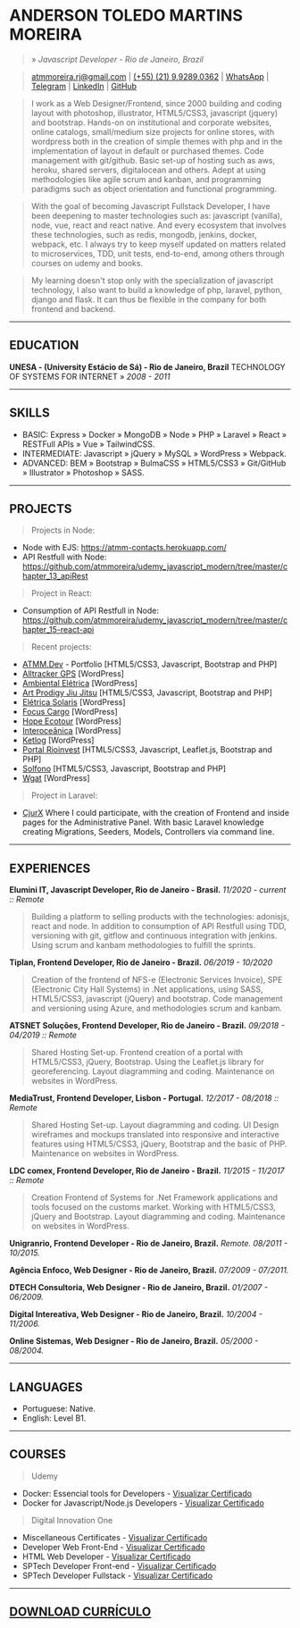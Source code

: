 # ANDERSON TOLEDO MARTINS MOREIRA
> » *Javascript Developer - Rio de Janeiro, Brazil*

> [atmmoreira.rj@gmail.com](mailto:atmmoreira.rj@gmail.com)
| [(+55) (21) 9.9289.0362](tel:+5521992890362)
| [WhatsApp](https://api.whatsapp.com/send?phone=5521992890362)
| [Telegram](https://telegram.me/atmmoreira)
| [LinkedIn](http://br.linkedin.com/in/atmmoreira)
| [GitHub](https://github.com/atmmoreira)

> I work as a Web Designer/Frontend, since 2000 building and coding layout with photoshop, illustrator, HTML5/CSS3, javascript (jquery) and bootstrap. Hands-on on institutional and corporate websites, online catalogs, small/medium size projects for online stores, with wordpress both in the creation of simple themes with php and in the implementation of layout in default or purchased themes. Code management with git/github. Basic set-up of hosting such as aws, heroku, shared servers, digitalocean and others. Adept at using methodologies like agile scrum and kanban, and programming paradigms such as object orientation and functional programming.

> With the goal of becoming Javascript Fullstack Developer, I have been deepening to master technologies such as: javascript (vanilla), node, vue, react and react native. And every ecosystem that involves these technologies, such as redis, mongodb, jenkins, docker, webpack, etc. I always try to keep myself updated on matters related to microservices, TDD, unit tests, end-to-end, among others through courses on udemy and books.

> My learning doesn't stop only with the specialization of javascript technology, I also want to build a knowledge of php, laravel, python, django and flask. It can thus be flexible in the company for both frontend and backend.

----

## EDUCATION
**UNESA - (University Estácio de Sá) - Rio de Janeiro, Brazil**
TECHNOLOGY OF SYSTEMS FOR INTERNET » *2008 - 2011*

----

## SKILLS
- BASIC: Express » Docker » MongoDB » Node » PHP » Laravel » React » RESTFull APIs » Vue » TailwindCSS.
- INTERMEDIATE: Javascript » jQuery » MySQL » WordPress » Webpack.
- ADVANCED: BEM » Bootstrap » BulmaCSS » HTML5/CSS3 » Git/GitHub » Illustrator » Photoshop » SASS.

----

## PROJECTS
> Projects in Node:
- Node with EJS: https://atmm-contacts.herokuapp.com/
- API Restfull with Node: https://github.com/atmmoreira/udemy_javascript_modern/tree/master/chapter_13_apiRest

> Project in React:
- Consumption of API Restfull in Node: https://github.com/atmmoreira/udemy_javascript_modern/tree/master/chapter_15-react-api

> Recent projects:
- [ATMM.Dev](https://www.atmm.dev) - Portfolio [HTML5/CSS3, Javascript, Bootstrap and PHP]
- [Alltracker GPS](http://www.alltrackergps.com.br) [WordPress]
- [Ambiental Elétrica](http://www.ambientaleletrica.com.br) [WordPress]
- [Art Prodigy Jiu Jitsu](http://artprodigyjiujitsu.com.br/) [HTML5/CSS3, Javascript, Bootstrap and PHP]
- [Elétrica Solaris](http://www.eletricasolaris.com.br) [WordPress]
- [Focus Cargo](http://www.focuscargo.com) [WordPress]
- [Hope Ecotour](http://www.hopeecotour.com.br) [WordPress]
- [Interoceânica](http://www.interoceanica.com.br) [WordPress]
- [Ketlog](http://www.ketlog.com.br) [WordPress]
- [Portal Rioinvest](http://www.rioinvest.rj.gov.br) [HTML5/CSS3, Javascript, Leaflet.js, Bootstrap and PHP]
- [Solfono](http://www.solfono.com.br) [HTML5/CSS3, Javascript, Bootstrap and PHP]
- [Wgat](http://www.wgat.com.br) [WordPress]

> Project in Laravel:
- [CjurX](http://www.cjurx.com.br) Where I could participate, with the creation of Frontend and inside pages for the Administrative Panel. With basic Laravel knowledge creating Migrations, Seeders, Models, Controllers via command line.

----

## EXPERIENCES

**Elumini IT, Javascript Developer, Rio de Janeiro - Brasil.**
*11/2020 - current :: Remote*
> Building a platform to selling products with the technologies: adonisjs, react and node. In addition to consumption of API Restfull using TDD, versioning with git, gitflow and continuous integration with jenkins. Using scrum and kanbam methodologies to fulfill the sprints.

**Tiplan, Frontend Developer, Rio de Janeiro - Brazil.**
*06/2019 - 10/2020*
> Creation of the frontend of NFS-e (Electronic Services Invoice), SPE (Electronic City Hall Systems) in .Net applications, using SASS, HTML5/CSS3, javascript (jQuery) and bootstrap. Code management and versioning using Azure, and methodologies scrum and kanbam.

**ATSNET Soluções, Frontend Developer, Rio de Janeiro - Brazil.**
*09/2018 - 04/2019 :: Remote*
> Shared Hosting Set-up. Frontend creation of a portal with HTML5/CSS3, jQuery, Bootstrap. Using the Leaflet.js library for georeferencing. Layout diagramming and coding. Maintenance on websites in WordPress.

**MediaTrust, Frontend Developer, Lisbon - Portugal.**
*12/2017 - 08/2018 :: Remote*
> Shared Hosting Set-up. Layout diagramming and coding. UI Design wireframes and mockups translated into responsive and interactive features using HTML5/CSS3, jQuery, Bootstrap and the basic of PHP. Maintenance on websites in WordPress.

**LDC comex, Frontend Developer, Rio de Janeiro - Brazil.**
*11/2015 - 11/2017 :: Remote*
> Creation Frontend of Systems for .Net Framework applications and tools focused on the customs market. Working with HTML5/CSS3, jQuery and Bootstrap. Layout diagramming and coding. Maintenance on websites in WordPress.

**Unigranrio, Frontend Developer - Rio de Janeiro, Brazil.**
*Remote. 08/2011 - 10/2015.*

**Agência Enfoco, Web Designer - Rio de Janeiro, Brazil.**
*07/2009 - 07/2011.*

**DTECH Consultoria, Web Designer - Rio de Janeiro, Brazil.**
*01/2007 - 06/2009.*

**Digital Intereativa, Web Designer - Rio de Janeiro, Brazil.**
*10/2004 - 11/2006.*

**Online Sistemas, Web Designer - Rio de Janeiro, Brazil.**
*05/2000 - 08/2004.*

----

## LANGUAGES
- Portuguese: Native.
- English: Level B1.

----

## COURSES
> Udemy
- Docker: Essencial tools for Developers - [Visualizar Certificado](https://bit.ly/2JUzZ6i)
- Docker for Javascript/Node.js Developers - [Visualizar Certificado](https://bit.ly/3mb8SRm)

> Digital Innovation One
- Miscellaneous Certificates - [Visualizar Certificado](https://bit.ly/378WU6L)
- Developer Web Front-End - [Visualizar Certificado](https://bit.ly/3qLNy8L)
- HTML Web Developer - [Visualizar Certificado](https://bit.ly/33ZIjbG)
- SPTech Developer Front-end - [Visualizar Certificado](https://bit.ly/377BUwV)
- SPTech Developer Fullstack - [Visualizar Certificado](https://bit.ly/37a99Qm)

----

## [DOWNLOAD CURRÍCULO](docs/andersontoledo-en.pdf)
